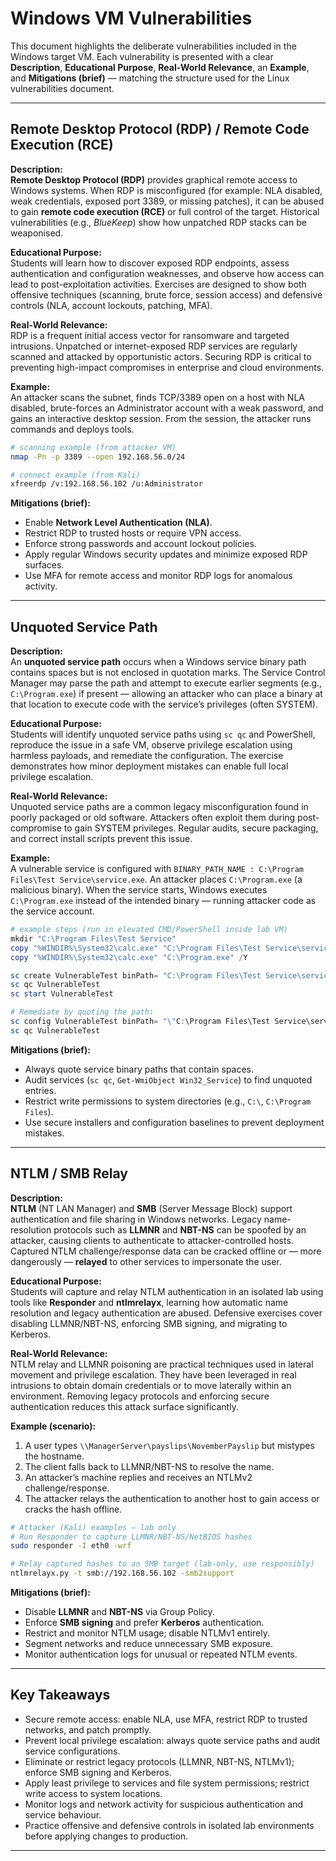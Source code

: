 # Windows VM Vulnerabilities

This document highlights the deliberate vulnerabilities included in the Windows target VM. Each vulnerability is presented with a clear **Description**, **Educational Purpose**, **Real-World Relevance**, an **Example**, and **Mitigations (brief)** — matching the structure used for the Linux vulnerabilities document.

---

## Remote Desktop Protocol (RDP) / Remote Code Execution (RCE)

**Description:**  
**Remote Desktop Protocol (RDP)** provides graphical remote access to Windows systems. When RDP is misconfigured (for example: NLA disabled, weak credentials, exposed port 3389, or missing patches), it can be abused to gain **remote code execution (RCE)** or full control of the target. Historical vulnerabilities (e.g., *BlueKeep*) show how unpatched RDP stacks can be weaponised.

**Educational Purpose:**  
Students will learn how to discover exposed RDP endpoints, assess authentication and configuration weaknesses, and observe how access can lead to post-exploitation activities. Exercises are designed to show both offensive techniques (scanning, brute force, session access) and defensive controls (NLA, account lockouts, patching, MFA).

**Real-World Relevance:**  
RDP is a frequent initial access vector for ransomware and targeted intrusions. Unpatched or internet-exposed RDP services are regularly scanned and attacked by opportunistic actors. Securing RDP is critical to preventing high-impact compromises in enterprise and cloud environments.

**Example:**  
An attacker scans the subnet, finds TCP/3389 open on a host with NLA disabled, brute-forces an Administrator account with a weak password, and gains an interactive desktop session. From the session, the attacker runs commands and deploys tools.

```bash
# scanning example (from attacker VM)
nmap -Pn -p 3389 --open 192.168.56.0/24

# connect example (from Kali)
xfreerdp /v:192.168.56.102 /u:Administrator
```

**Mitigations (brief):**

* Enable **Network Level Authentication (NLA)**.  
* Restrict RDP to trusted hosts or require VPN access.  
* Enforce strong passwords and account lockout policies.  
* Apply regular Windows security updates and minimize exposed RDP surfaces.  
* Use MFA for remote access and monitor RDP logs for anomalous activity.

---

## Unquoted Service Path

**Description:**  
An **unquoted service path** occurs when a Windows service binary path contains spaces but is not enclosed in quotation marks. The Service Control Manager may parse the path and attempt to execute earlier segments (e.g., `C:\Program.exe`) if present — allowing an attacker who can place a binary at that location to execute code with the service’s privileges (often SYSTEM).

**Educational Purpose:**  
Students will identify unquoted service paths using `sc qc` and PowerShell, reproduce the issue in a safe VM, observe privilege escalation using harmless payloads, and remediate the configuration. The exercise demonstrates how minor deployment mistakes can enable full local privilege escalation.

**Real-World Relevance:**  
Unquoted service paths are a common legacy misconfiguration found in poorly packaged or old software. Attackers often exploit them during post-compromise to gain SYSTEM privileges. Regular audits, secure packaging, and correct install scripts prevent this issue.

**Example:**  
A vulnerable service is configured with `BINARY_PATH_NAME : C:\Program Files\Test Service\service.exe`. An attacker places `C:\Program.exe` (a malicious binary). When the service starts, Windows executes `C:\Program.exe` instead of the intended binary — running attacker code as the service account.

```powershell
# example steps (run in elevated CMD/PowerShell inside lab VM)
mkdir "C:\Program Files\Test Service"
copy "%WINDIR%\System32\calc.exe" "C:\Program Files\Test Service\service.exe" /Y
copy "%WINDIR%\System32\calc.exe" "C:\Program.exe" /Y

sc create VulnerableTest binPath= "C:\Program Files\Test Service\service.exe" start= auto
sc qc VulnerableTest
sc start VulnerableTest

# Remediate by quoting the path:
sc config VulnerableTest binPath= "\"C:\Program Files\Test Service\service.exe\""
sc qc VulnerableTest
```

**Mitigations (brief):**

* Always quote service binary paths that contain spaces.  
* Audit services (`sc qc`, `Get-WmiObject Win32_Service`) to find unquoted entries.  
* Restrict write permissions to system directories (e.g., `C:\`, `C:\Program Files`).  
* Use secure installers and configuration baselines to prevent deployment mistakes.

---

## NTLM / SMB Relay

**Description:**  
**NTLM** (NT LAN Manager) and **SMB** (Server Message Block) support authentication and file sharing in Windows networks. Legacy name-resolution protocols such as **LLMNR** and **NBT-NS** can be spoofed by an attacker, causing clients to authenticate to attacker-controlled hosts. Captured NTLM challenge/response data can be cracked offline or — more dangerously — **relayed** to other services to impersonate the user.

**Educational Purpose:**  
Students will capture and relay NTLM authentication in an isolated lab using tools like **Responder** and **ntlmrelayx**, learning how automatic name resolution and legacy authentication are abused. Defensive exercises cover disabling LLMNR/NBT-NS, enforcing SMB signing, and migrating to Kerberos.

**Real-World Relevance:**  
NTLM relay and LLMNR poisoning are practical techniques used in lateral movement and privilege escalation. They have been leveraged in real intrusions to obtain domain credentials or to move laterally within an environment. Removing legacy protocols and enforcing secure authentication reduces this attack surface significantly.

**Example (scenario):**  

1. A user types `\\ManagerServer\payslips\NovemberPayslip` but mistypes the hostname.  
2. The client falls back to LLMNR/NBT-NS to resolve the name.  
3. An attacker’s machine replies and receives an NTLMv2 challenge/response.  
4. The attacker relays the authentication to another host to gain access or cracks the hash offline.

```bash
# Attacker (Kali) examples — lab only
# Run Responder to capture LLMNR/NBT-NS/NetBIOS hashes
sudo responder -I eth0 -wrf

# Relay captured hashes to an SMB target (lab-only, use responsibly)
ntlmrelayx.py -t smb://192.168.56.102 -smb2support
```

**Mitigations (brief):**

* Disable **LLMNR** and **NBT-NS** via Group Policy.  
* Enforce **SMB signing** and prefer **Kerberos** authentication.  
* Restrict and monitor NTLM usage; disable NTLMv1 entirely.  
* Segment networks and reduce unnecessary SMB exposure.  
* Monitor authentication logs for unusual or repeated NTLM events.

---

## Key Takeaways

* Secure remote access: enable NLA, use MFA, restrict RDP to trusted networks, and patch promptly.  
* Prevent local privilege escalation: always quote service paths and audit service configurations.  
* Eliminate or restrict legacy protocols (LLMNR, NBT-NS, NTLMv1); enforce SMB signing and Kerberos.  
* Apply least privilege to services and file system permissions; restrict write access to system locations.  
* Monitor logs and network activity for suspicious authentication and service behaviour.  
* Practice offensive and defensive controls in isolated lab environments before applying changes to production.

---

